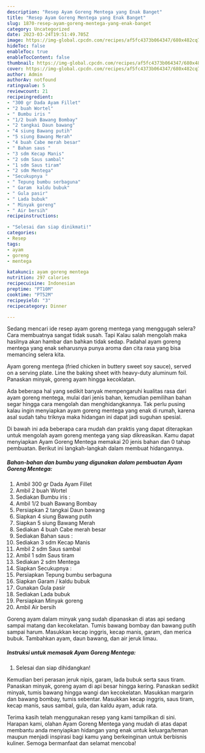 ```yaml
---
description: "Resep Ayam Goreng Mentega yang Enak Banget"
title: "Resep Ayam Goreng Mentega yang Enak Banget"
slug: 1870-resep-ayam-goreng-mentega-yang-enak-banget
category: Uncategorized
date: 2023-03-24T19:51:49.705Z
image: https://img-global.cpcdn.com/recipes/af5fc4373b064347/680x482cq70/ayam-goreng-mentega-foto-resep-utama.jpg
hideToc: false
enableToc: true
enableTocContent: false
thumbnail: https://img-global.cpcdn.com/recipes/af5fc4373b064347/680x482cq70/ayam-goreng-mentega-foto-resep-utama.jpg
cover: https://img-global.cpcdn.com/recipes/af5fc4373b064347/680x482cq70/ayam-goreng-mentega-foto-resep-utama.jpg
author: Admin
authorAv: notfound
ratingvalue: 5
reviewcount: 21
recipeingredient:
- "300 gr Dada Ayam Fillet"
- "2 buah Wortel"
- " Bumbu iris "
- "1/2 buah Bawang Bombay"
- "2 tangkai Daun bawang"
- "4 siung Bawang putih"
- "5 siung Bawang Merah"
- "4 buah Cabe merah besar"
- " Bahan saus "
- "3 sdm Kecap Manis"
- "2 sdm Saus sambal"
- "1 sdm Saus tiram"
- "2 sdm Mentega"
- "Secukupnya "
- " Tepung bumbu serbaguna"
- " Garam  kaldu bubuk"
- " Gula pasir"
- " Lada bubuk"
- " Minyak goreng"
- " Air bersih"
recipeinstructions:

- "Selesai dan siap dinikmati!"
categories:
- Resep
tags:
- ayam
- goreng
- mentega

katakunci: ayam goreng mentega 
nutrition: 297 calories
recipecuisine: Indonesian
preptime: "PT10M"
cooktime: "PT52M"
recipeyield: "3"
recipecategory: Dinner

---
```



Sedang mencari ide resep ayam goreng mentega yang menggugah selera? Cara membuatnya sangat tidak susah. Tapi Kalau salah mengolah maka hasilnya akan hambar dan bahkan tidak sedap. Padahal ayam goreng mentega yang enak seharusnya punya aroma dan cita rasa yang bisa memancing selera kita.


Ayam goreng mentega (fried chicken in buttery sweet soy sauce), served on a serving plate. Line the baking sheet with heavy-duty aluminum foil. Panaskan minyak, goreng ayam hingga kecoklatan.

Ada beberapa hal yang sedikit banyak mempengaruhi kualitas rasa dari ayam goreng mentega, mulai dari jenis bahan, kemudian pemilihan bahan segar hingga cara mengolah dan menghidangkannya. Tak perlu pusing kalau ingin menyiapkan ayam goreng mentega yang enak di rumah, karena asal sudah tahu triknya maka hidangan ini dapat jadi suguhan spesial.


Di bawah ini ada beberapa cara mudah dan praktis yang dapat diterapkan untuk mengolah ayam goreng mentega yang siap dikreasikan. Kamu dapat menyiapkan Ayam Goreng Mentega memakai 20 jenis bahan dan 0 tahap pembuatan. Berikut ini langkah-langkah dalam membuat hidangannya.

<!--inarticleads1-->

##### Bahan-bahan dan bumbu yang digunakan dalam pembuatan Ayam Goreng Mentega:

1. Ambil 300 gr Dada Ayam Fillet
1. Ambil 2 buah Wortel
1. Sediakan  Bumbu iris :
1. Ambil 1/2 buah Bawang Bombay
1. Persiapkan 2 tangkai Daun bawang
1. Siapkan 4 siung Bawang putih
1. Siapkan 5 siung Bawang Merah
1. Sediakan 4 buah Cabe merah besar
1. Sediakan  Bahan saus :
1. Sediakan 3 sdm Kecap Manis
1. Ambil 2 sdm Saus sambal
1. Ambil 1 sdm Saus tiram
1. Sediakan 2 sdm Mentega
1. Siapkan Secukupnya :
1. Persiapkan  Tepung bumbu serbaguna
1. Siapkan  Garam / kaldu bubuk
1. Gunakan  Gula pasir
1. Sediakan  Lada bubuk
1. Persiapkan  Minyak goreng
1. Ambil  Air bersih


Goreng ayam dalam minyak yang sudah dipanaskan di atas api sedang sampai matang dan kecokelatan. Tumis bawang bombay dan bawang putih sampai harum. Masukkan kecap inggris, kecap manis, garam, dan merica bubuk. Tambahkan ayam, daun bawang, dan air jeruk limau. 

<!--inarticleads2-->

##### Instruksi untuk memasak Ayam Goreng Mentega:


1. Selesai dan siap dihidangkan!

Kemudian beri perasan jeruk nipis, garam, lada bubuk serta saus tiram. Panaskan minyak, goreng ayam di api besar hingga kering. Panaskan sedikit minyak, tumis bawang hingga wangi dan kecokelatan. Masukkan margarin dan bawang bombay, tumis sebentar. Masukkan kecap inggris, saus tiram, kecap manis, saus sambal, gula, dan kaldu ayam, aduk rata. 

Terima kasih telah menggunakan resep yang kami tampilkan di sini. Harapan kami, olahan Ayam Goreng Mentega yang mudah di atas dapat membantu anda menyiapkan hidangan yang enak untuk keluarga/teman maupun menjadi inspirasi bagi kamu yang berkeinginan untuk berbisnis kuliner. Semoga bermanfaat dan selamat mencoba!
